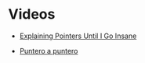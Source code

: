 # Videos

- [Explaining Pointers Until I Go Insane](https://www.youtube.com/watch?v=qclZUQYZTzg&pp=ygUlZXhwbGFpbmluZyBwb2ludGVycyB1bnRpbCBpIGdvIGluc2FuZQ%3D%3D)

- [Puntero a puntero](https://www.youtube.com/watch?v=V-aqjIpIB_A&ab_channel=UNTREF)
